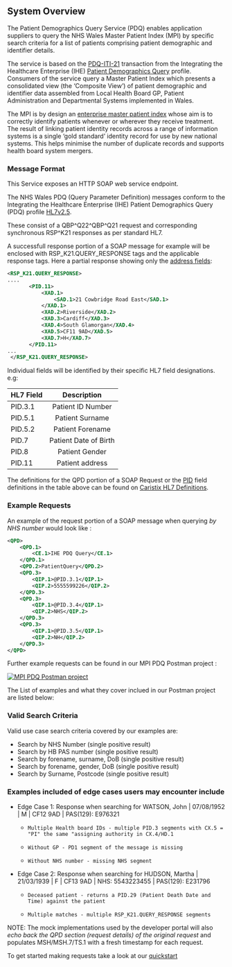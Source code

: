 ## System Overview

The Patient Demographics Query Service (PDQ) enables application suppliers to query the NHS Wales Master Patient Index (MPI) by specific search criteria for a list of patients comprising patient demographic and identifier details. 

The service is based on the [PDQ-ITI-21](https://oehf.github.io/ipf-docs/docs/ihe/iti21/) transaction from the Integrating the Healthcare Enterprise (IHE) [Patient Demographics Query](https://wiki.ihe.net/index.php/Patient_Demographics_Query) profile. Consumers of the service query a Master Patient Index which presents a consolidated view (the ‘Composite View’) of patient demographic and identifier data assembled from Local Health Board GP, Patient Administration and Departmental Systems implemented in Wales. 

The MPI is by design an [enterprise master patient index](https://en.wikipedia.org/wiki/Enterprise_master_patient_index "Enterprise master patient index") whose aim is to correctly identify patients whenever or wherever they receive treatment. The result of linking patient identity records across a range of information systems is a single ‘gold standard’ identity record for use by new national systems. This helps minimise the number of duplicate records and supports health board system mergers.

### Message Format 
This Service exposes an HTTP SOAP web service endpoint.

The NHS Wales PDQ (Query Parameter Definition) messages conform to the Integrating the Healthcare Enterprise (IHE) Patient Demographics Query (PDQ) profile [HL7v2.5](https://hl7-definition.caristix.com/v2/HL7v2.5/Segments). 

These consist of a QBP^Q22^QBP^Q21 request and corresponding synchronous RSP^K21 responses as per standard HL7.

A successfull response portion of a SOAP message for example will be enclosed with RSP_K21.QUERY_RESPONSE tags and the applicable response tags. Here a partial response showing only the [address fields](https://hl7-definition.caristix.com/v2/HL7v2.3/Fields/PID.11):
 
 ```xml
 <RSP_K21.QUERY_RESPONSE> 
 .... 
        <PID.11>
            <XAD.1>
                <SAD.1>21 Cowbridge Road East</SAD.1>
            </XAD.1>
            <XAD.2>Riverside</XAD.2>
            <XAD.3>Cardiff</XAD.3>
            <XAD.4>South Glamorgan</XAD.4>
            <XAD.5>CF11 9AD</XAD.5>
            <XAD.7>H</XAD.7>
        </PID.11>
...
  </RSP_K21.QUERY_RESPONSE>
 ```

Individual fields will be identified by their specific HL7 field designations. e.g:

| HL7 Field | Description             |   
|-----------|:-----------------------:| 
| PID.3.1   | Patient ID Number       | 
| PID.5.1   | Patient Surname         |  
| PID.5.2   | Patient Forename        | 
| PID.7     | Patient Date of Birth   | 
| PID.8     | Patient Gender          | 
| PID.11    | Patient address         | 

The definitions for the QPD portion of a SOAP Request or the [PID](https://hl7-definition.caristix.com/v2/HL7v2.4/Segments/PID) field definitions in the table above can be found on [Caristix HL7 Definitions](https://hl7-definition.caristix.com/v2/HL7v2.7/Segments/QPD).

### Example Requests

An example of the request portion of a SOAP message when querying *by NHS number* would look like : 

```xml
<QPD>
    <QPD.1>
        <CE.1>IHE PDQ Query</CE.1>
    </QPD.1>
    <QPD.2>PatientQuery</QPD.2>
    <QPD.3>
        <QIP.1>@PID.3.1</QIP.1>
        <QIP.2>5555599226</QIP.2>
    </QPD.3>
    <QPD.3>
        <QIP.1>@PID.3.4</QIP.1>
        <QIP.2>NHS</QIP.2>
    </QPD.3>
    <QPD.3>
        <QIP.1>@PID.3.5</QIP.1>
        <QIP.2>NH</QIP.2>
    </QPD.3>
</QPD>
```

Further example requests can be found in our MPI PDQ Postman project :

[![MPI PDQ Postman project](https://run.pstmn.io/button.svg)](https://app.getpostman.com/run-collection/f54d6238f91e83aa9aaf)

The List of examples and what they cover inclued in our Postman project are listed below:

### Valid Search Criteria

Valid use case search criteria covered by our examples are:

* Search by NHS Number (single positive result)
* Search by HB PAS number (single positive result)
* Search by forename, surname, DoB (single positive result)
* Search by forename, gender, DoB (single positive result)
* Search by Surname, Postcode (single positive result)

### Examples included of edge cases users may encounter include

* Edge Case 1: Response when searching for WATSON, John | 07/08/1952 | M | CF12 9AD | PAS(129): E976321
   -     Multiple Health board IDs - multiple PID.3 segments with CX.5 = "PI" the same "assigning authority in CX.4/HD.1
   -     Without GP - PD1 segment of the message is missing
   -     Without NHS number - missing NHS segment

* Edge Case 2: Response when searching for HUDSON, Martha | 21/03/1939 | F | CF13 9AD | NHS: 5543223455 | PAS(129): E231796
   -     Deceased patient - returns a PID.29 (Patient Death Date and Time) against the patient
   -     Multiple matches - multiple RSP_K21.QUERY_RESPONSE segments

NOTE: The mock implementations used by the developer portal will also *echo back the QPD section (request details) of the original request* and populates MSH/MSH.7/TS.1 with a fresh timestamp for each request.

To get started making requests take a look at our [quickstart](/pdq-user-guide/api-guide/quickstart)


